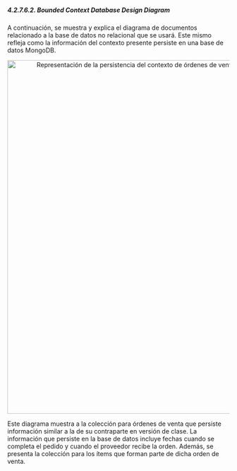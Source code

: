 ﻿##### 4.2.7.6.2. Bounded Context Database Design Diagram #####

A continuación, se muestra y explica el diagrama de documentos relacionado a la base de datos no relacional que se usará. Este mismo refleja como la información del contexto presente persiste en una base de datos MongoDB.

<p align="center">
  <img src="https://i.imgur.com/ybDge3T.png" 
  alt="Representación de la persistencia del contexto de órdenes de venta en una base de datos no relacional" style="width: 800px;"/>
</p>

Este diagrama muestra a la colección para órdenes de venta que persiste información similar a la de su contraparte en versión de clase. La información que persiste en la base de datos incluye fechas cuando se completa el pedido y cuando el proveedor recibe la orden. Además, se presenta la colección para los ítems que forman parte de dicha orden de venta.
